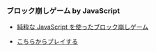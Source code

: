 ### ブロック崩しゲーム by JavaScript

- [純粋な JavaScript を使ったブロック崩しゲーム](https://developer.mozilla.org/ja/docs/Games/Tutorials/2D_Breakout_game_pure_JavaScript)

- [こちらからプレイする](https://kjman678.github.io/jsBreakoutClone/)
